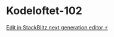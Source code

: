 # Kodeloftet-102

[Edit in StackBlitz next generation editor ⚡️](https://stackblitz.com/~/github.com/amaliebernes/Kodeloftet-102)